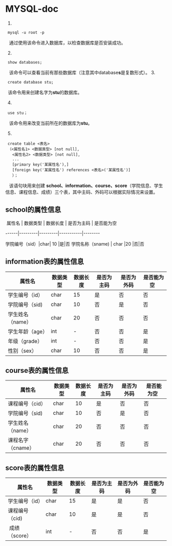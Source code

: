 # MYSQL-doc

1. 
```linux
 mysql -u root -p
```
   通过使用该命令进入数据库，以检查数据库是否安装成功。
  
2.
```mysql
 show databases; 
```
   该命令可以查看当前有那些数据库（注意其中database**s**是复数形式）。
3.
```mysql
 create database stu;
 ```
   该命令用来创建名字为**stu**的数据库。

4.
```mysql
 use stu；
```
   该命令用来改变当前所在的数据库为**stu**。
  
5.
```mysql
 create table <表名>
 （<属性名1> <数据类型> [not null],
   <属性名2> <数据类型> [not null],
   ...
   [primary key('某属性名'),]
   [foreign key('某属性名') references <表名>('某属性名')]
   ）；
   ```
     该语句块用来创建 **school、information、course、score**（学院信息、学生信息、课程信息、成绩）三个表，其中主码、外码可以根据实际情况来设置。
 
 ## school的属性信息    
  属性名 | 数据类型 | 数据长度 | 是否为主码 | 是否能为空     
 
 ------|---------|---------|-----------|--------      
  
  学院编号（sid）|char| 10 |是|否
  学院名称（sname) | char |20 |否|否
  
## information表的属性信息
  属性名 | 数据类型 | 数据长度 | 是否为主码 | 是否为外码| 是否能为空  
  ------|---------|---------|-----------|--------|-------- 
  学生编号（id）|char| 15 |是|否|否
  学院编号（sid) | char |10 |否|是|否
  学生姓名（name）|char |20|否|否|否
  学生年龄（age）|int|-|否|否|是
  年级（grade）|int|-|否|否|是
  性别（sex）|char|10|否|否|是
  
  ## course表的属性信息
  
  属性名 | 数据类型 | 数据长度 | 是否为主码 | 是否为外码| 是否能为空  
  ------|---------|---------|-----------|--------|-------- 
  课程编号（cid）|char| 10 |是|否|否
  学院编号（sid) | char |10 |否|是|否
  学生姓名（name）|char |20|否|否|否
  课程名字（cname）|char|20|否|否|否
  
  
  ## score表的属性信息
  属性名 | 数据类型 | 数据长度 | 是否为主码 | 是否为外码| 是否能为空
  ------|---------|---------|-----------|--------|--------
  学生编号（id）|char| 15 |是|是|否
  课程编号（cid) | char |10 |是|是|否
  成绩（score）|int|-|否|否|是
  
